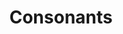 ---
title: "Consonants"

categories: ['']

tags: ['Consonants']

arwords: 'مقاطع ساكنة'
arwords2: 'حروف ساكنة'

arexps: []

enwords: ['Consonants']

enexps: []

arlexicons: 'ق'
arlexicons2: 'ح'

enlexicons: 'C'

authors: ['Ruqayya Roshdy']

translators: ['']

citations: 'تطبيقات الذكاء الاصطناعي في خدمة اللغة العربية'

sources: 'مركز الملك عبدالله بن عبدالعزيز الدولي لخدمة اللغة العربية'

word: "true"

slug: ""
---